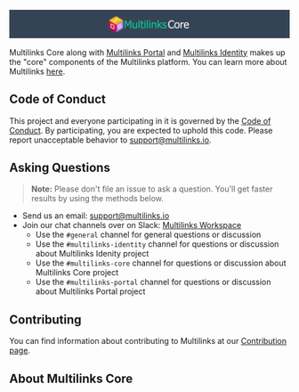 ![Multilinks Core Header Image](core_doc_header.png "Core header image")

Multilinks Core along with [Multilinks Portal](https://github.com/ChrisDinhNZ/MultilinksPortal) and [Multilinks Identity](https://github.com/ChrisDinhNZ/MultilinksIdentity) makes up the "core" components of the Multilinks platform. You can learn more about Multilinks [here](ABOUT_MULTILINKS.md).


## Code of Conduct

This project and everyone participating in it is governed by the [Code of Conduct](CODE_OF_CONDUCT.md). By participating, you are expected to uphold this code. Please report unacceptable behavior to [support@multilinks.io](mailto:support@multilinks.io).

## Asking Questions

> **Note:** Please don't file an issue to ask a question. You'll get faster results by using the methods below.

* Send us an email: [support@multilinks.io](mailto:support@multilinks.io)
* Join our chat channels over on Slack: [Multilinks Workspace](https://join.slack.com/t/multilinks/shared_invite/enQtNzQxODE0NzMzMjgzLWU0ZjM1MjZiNzU1YTc1OWFjNWRlZWJmNmY0YTJmOGIzMDM1ZWJhYTliNjU3ZjM4NDMxZjc0MzY5NDNjYjllZWI)
   + Use the `#general` channel for general questions or discussion
   + Use the `#multilinks-identity` channel for questions or discussion about Multilinks Idenity project
   + Use the `#multilinks-core` channel for questions or discussion about Multilinks Core project
   + Use the `#multilinks-portal` channel for questions or discussion about Multilinks Portal project

## Contributing

You can find information about contributing to Multilinks at our [Contribution page](CONTRIBUTING.md).

## About Multilinks Core

